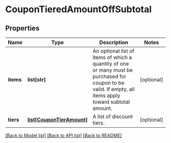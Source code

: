 # CouponTieredAmountOffSubtotal

## Properties
Name | Type | Description | Notes
------------ | ------------- | ------------- | -------------
**items** | **list[str]** | An optional list of items of which a quantity of one or many must be purchased for coupon to be valid.  If empty, all items apply toward subtotal amount. | [optional] 
**tiers** | [**list[CouponTierAmount]**](CouponTierAmount.md) | A list of discount tiers. | [optional] 

[[Back to Model list]](../README.md#documentation-for-models) [[Back to API list]](../README.md#documentation-for-api-endpoints) [[Back to README]](../README.md)


